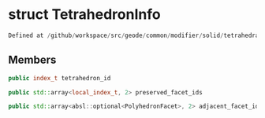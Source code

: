 # struct TetrahedronInfo

```cpp
Defined at /github/workspace/src/geode/common/modifier/solid/tetrahedral_solid_modifier.cpp#1488
```

## Members

```cpp
public index_t tetrahedron_id

```

```cpp
public std::array<local_index_t, 2> preserved_facet_ids

```

```cpp
public std::array<absl::optional<PolyhedronFacet>, 2> adjacent_facet_ids

```



